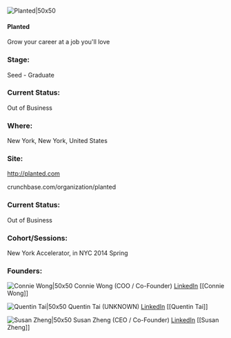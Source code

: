 

![Planted|50x50](https://apimg.techstars.com/connect/images/image_files/55a562bca93e9f496f000004/original/Planted.png)

#### Planted
Grow your career at a job you'll love

### Stage: 
Seed - Graduate 

### Current Status: 
Out of Business

### Where:
New York, New York, United States

### Site:
http://planted.com



crunchbase.com/organization/planted

### Current Status: 
Out of Business

### Cohort/Sessions: 
New York Accelerator, in NYC 2014 Spring

### Founders: 

![Connie Wong|50x50](https://apimg.techstars.com/connect/images/image_files/5378/cd12/10d0/80d9/5f00/0001/original/Connie_HiRes.jpg) Connie Wong (COO / Co-Founder) [LinkedIn](https://linkedin.com/in/cowong) [[Connie Wong]]

![Quentin Tai|50x50](https://apimg.techstars.com/connect/images/image_files/5386/466a/c581/e9dc/e600/0001/original/gravatar.jpg) Quentin Tai (UNKNOWN) [LinkedIn](https://linkedin.com/in/quentintai) [[Quentin Tai]]

![Susan Zheng|50x50](https://apimg.techstars.com/connect/images/image_files/5387/94b7/c7ff/e5a6/3d00/0001/original/susan_zheng_Profile.jpg) Susan Zheng (CEO / Co-Founder) [LinkedIn](https://linkedin.com/in/susanzheng) [[Susan Zheng]]


